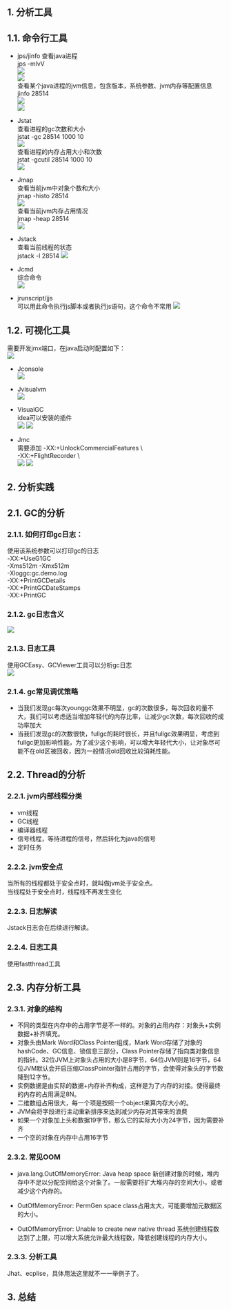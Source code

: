 ## 1. 分析工具
## 1.1. 命令行工具
* jps/jinfo 查看java进程  
  jps -mlvV  
  ![](jps1.png)  
  ![](jps2.png)  
  查看某个java进程的jvm信息，包含版本，系统参数、jvm内存等配置信息  
  jinfo 28514  
  ![](jinfo1.png)  
  ![](jinfo2.png)    

* Jstat  
  查看进程的gc次数和大小  
  jstat -gc 28514 1000 10  
  ![](jstat1.png)    
  查看进程的内存占用大小和次数  
  jstat -gcutil 28514 1000 10  
  ![](jstat2.png)
* Jmap  
  查看当前jvm中对象个数和大小  
  jmap -histo 28514  
  ![](jmap1.png)  
  查看当前jvm内存占用情况  
  jmap -heap 28514  
  ![](jmap2.png)  

* Jstack  
  查看当前线程的状态  
  jstack -l 28514
  ![](jstack.png)

* Jcmd  
  综合命令  
  ![](jcmd.png)
* jrunscript/jjs   
  可以用此命令执行js脚本或者执行js语句，这个命令不常用
  ![](jrunscript.png)  

## 1.2. 可视化工具  
需要开发jmx端口，在java启动时配置如下：    
![](jmx1.png)
* Jconsole  
  ![](jconsole.png)
* Jvisualvm  
  ![](jvisualvm.png)

* VisualGC  
  idea可以安装的插件  
  ![](visualGC1.png)
  ![](visualGC2.png)

* Jmc  
  需要添加
  -XX:+UnlockCommercialFeatures \  
  -XX:+FlightRecorder \  
  ![](jmc.png)
  ![](jmc2.png)  


## 2. 分析实践  
## 2.1. GC的分析
### 2.1.1. 如何打印gc日志：
使用该系统参数可以打印gc的日志  
-XX:+UseG1GC  
-Xms512m -Xmx512m  
-Xloggc:gc.demo.log  
-XX:+PrintGCDetails  
-XX:+PrintGCDateStamps  
-XX:+PrintGC
### 2.1.2. gc日志含义
![](gc日志1.png)
### 2.1.3. 日志工具
使用GCEasy、GCViewer工具可以分析gc日志  
![](gc日志工具.png)  
### 2.1.4. gc常见调优策略  
* 当我们发现gc每次younggc效果不明显，gc的次数很多，每次回收的量不大，我们可以考虑适当增加年轻代的内存比率，让减少gc次数，每次回收的成功率加大
* 当我们发现gc的次数很快，fullgc的耗时很长，并且fullgc效果明显，考虑到fullgc更加影响性能，为了减少这个影响，可以增大年轻代大小，让对象尽可能不在old区被回收，因为一般情况old回收比较消耗性能。  


## 2.2. Thread的分析
### 2.2.1. jvm内部线程分类
* vm线程
* GC线程
* 编译器线程
* 信号线程，等待进程的信号，然后转化为java的信号
* 定时任务
### 2.2.2. jvm安全点
当所有的线程都处于安全点时，就叫做jvm处于安全点。  
当线程处于安全点时，线程栈不再发生变化

### 2.2.3. 日志解读
Jstack日志会在后续进行解读。

### 2.2.4. 日志工具
使用fastthread工具

## 2.3. 内存分析工具
### 2.3.1. 对象的结构
* 不同的类型在内存中的占用字节是不一样的。对象的占用内存：对象头+实例数据+补齐填充。
* 对象头由Mark Word和Class Pointer组成，Mark Word存储了对象的hashCode、GC信息、锁信息三部分，Class Pointer存储了指向类对象信息的指针。32位JVM上对象头占用的大小是8字节，64位JVM则是16字节，64位JVM默认会开启压缩ClassPointer指针占用的字节，会使得对象头的字节数降到12字节。
* 实例数据是由实际的数据+内存补齐构成，这样是为了内存的对接。使得最终的内存的占用满足8N。
* 二维数组占用很大，每一个项是按照一个object来算内存大小的。
* JVM会将字段进行主动重新排序来达到减少内存对其带来的浪费
* 如果一个对象加上头和数据19字节，那么它的实际大小为24字节，因为需要补齐
* 一个空的对象在内存中占用16字节


### 2.3.2. 常见OOM
* java.lang.OutOfMemoryError: Java heap space
新创建对象的时候，堆内存中不足以分配空间给这个对象了。一般需要将扩大堆内存的空间大小，或者减少这个内存的。

* OutOfMemoryError: PermGen space
class占用太大，可能要增加元数据区的大小。

* OutOfMemoryError: Unable to create new native thread
系统创建线程数达到了上限，可以增大系统允许最大线程数，降低创建线程的内存大小。

### 2.3.3. 分析工具
Jhat、ecplise，具体用法这里就不一一举例子了。


## 3. 总结